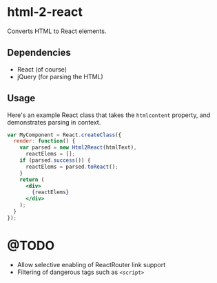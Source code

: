 # html-2-react

Converts HTML to React elements.

## Dependencies

* React (of course)
* jQuery (for parsing the HTML)

## Usage

Here's an example React class that takes the `htmlcontent` property, and demonstrates parsing in context.

```jsx
var MyComponent = React.createClass({
  render: function() {
    var parsed = new Html2React(htmlText),
      reactElems = [];
    if (parsed.success()) {
      reactElems = parsed.toReact();
    }
    return (
      <div>
        {reactElems}
      </div>
    );
  }
});
```

# @TODO

* Allow selective enabling of ReactRouter link support
* Filtering of dangerous tags such as `<script>`
